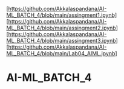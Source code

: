 [https://github.com/Akkalaspandana/AI-ML_BATCH_4/blob/main/assingment1.ipynb]
[https://github.com/Akkalaspandana/AI-ML_BATCH_4/blob/main/assingment2.ipynb]
[https://github.com/Akkalaspandana/AI-ML_BATCH_4/blob/main/assingment3.ipynb]
[https://github.com/Akkalaspandana/AI-ML_BATCH_4/blob/main/Lab04_AIML.ipynb]
# AI-ML_BATCH_4
